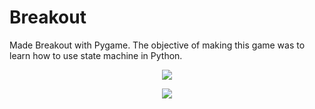 # Breakout

Made Breakout with Pygame. The objective of making this game was to learn how to use state machine in Python.

<p align="center"><img src="https://i.imgur.com/qQJIXRB.gif"></p>
<p align="center"><img src="https://i.imgur.com/mxQV2UT.gif"></p>
